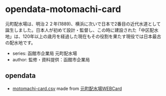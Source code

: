 # opendata-motomachi-card

元町配水場は、明治２２年(1889)、横浜に次いで日本で2番目の近代水道として誕生しました。日本人が初めて設計・監督し、この時に建設された「中区配水地」は、120年以上の歳月を経過した現在もその役割を果たす現役では日本最古の配水地です。

- series: 函館市企業局 元町配水場
- author: 監修・資料提供：函館市企業局

## opendata

- [motomachi-card.csv](motomachi-card.csv) made from [元町配水場WEBCard](https://www.city.hakodate.hokkaido.jp/docs/2016072200055/)
